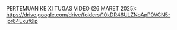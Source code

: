 PERTEMUAN KE XI
TUGAS VIDEO (26 MARET 2025):
https://drive.google.com/drive/folders/10kDR46ULZNoApP0VCN5-jor64Exuf6lp


